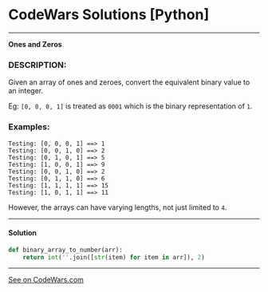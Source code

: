 # CodeWars Solutions [Python]
___
__Ones and Zeros__
### DESCRIPTION:

Given an array of ones and zeroes, convert the equivalent binary value to an integer.

Eg: `[0, 0, 0, 1]` is treated as `0001` which is the binary representation of `1`.

### Examples: ###
```angular2html
Testing: [0, 0, 0, 1] ==> 1
Testing: [0, 0, 1, 0] ==> 2
Testing: [0, 1, 0, 1] ==> 5
Testing: [1, 0, 0, 1] ==> 9
Testing: [0, 0, 1, 0] ==> 2
Testing: [0, 1, 1, 0] ==> 6
Testing: [1, 1, 1, 1] ==> 15
Testing: [1, 0, 1, 1] ==> 11
```
However, the arrays can have varying lengths, not just limited to `4`.
___
#### Solution

```Python
def binary_array_to_number(arr):
    return int(''.join([str(item) for item in arr]), 2)
```
___
[See on CodeWars.com](https://www.codewars.com/kata/578553c3a1b8d5c40300037c)
